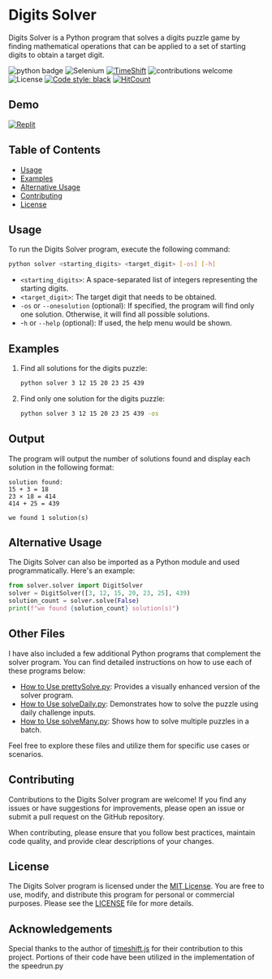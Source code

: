 # Digits Solver
Digits Solver is a Python program that solves a digits puzzle game by finding mathematical operations that can be applied to a set of starting digits to obtain a target digit.

![python badge](https://img.shields.io/badge/Python-3776AB?style=flat&for-the-badge&logo=python&logoColor=white)
![Selenium](https://img.shields.io/badge/Selenium-grey.svg?style=flat&logo=selenium)
[![TimeShift](https://img.shields.io/badge/TimeShift.js-grey.svg?style=flat&logo=javascript)]()
![contributions welcome](https://img.shields.io/badge/contributions-welcome-brightgreen.svg?style=flat&color=pink)
![License](https://img.shields.io/github/license/yuchuehw/DigitsSolver?style=flat&color=yellow)
[![Code style: black](https://img.shields.io/badge/code%20style-black-000000.svg)](https://github.com/psf/black)
[![HitCount](https://hits.dwyl.com/yuchuehw/DigitsSolver.svg?style=flat)](http://hits.dwyl.com/yuchuehw/DigitsSolver)

## Demo
[![Replit](https://img.shields.io/badge/DEMO-REPL.IT-purple.svg?style=flat&logo=replit)](https://replit.com/@ponggg/DSgithub#DigitsSolver/solver/solver.py)

## Table of Contents
- [Usage](#usage)
- [Examples](#examples)
- [Alternative Usage](#alternative-usage)
- [Contributing](#contributing)
- [License](#license)


## Usage

To run the Digits Solver program, execute the following command:

```bash
python solver <starting_digits> <target_digit> [-os] [-h]
```

- `<starting_digits>`: A space-separated list of integers representing the starting digits.
- `<target_digit>`: The target digit that needs to be obtained.
- `-os` or `--onesolution` (optional): If specified, the program will find only one solution. Otherwise, it will find all possible solutions.
- -`h` or `--help` (optional): If used, the help menu would be shown.

## Examples

1. Find all solutions for the digits puzzle:
   ```bash
   python solver 3 12 15 20 23 25 439
   ```

2. Find only one solution for the digits puzzle:
   ```bash
   python solver 3 12 15 20 23 25 439 -os
   ```

## Output

The program will output the number of solutions found and display each solution in the following format:

```
solution found:
15 + 3 = 18
23 × 18 = 414
414 + 25 = 439

we found 1 solution(s)
```

## Alternative Usage
The Digits Solver can also be imported as a Python module and used programmatically. Here's an example:
```python
from solver.solver import DigitSolver
solver = DigitSolver([3, 12, 15, 20, 23, 25], 439)
solution_count = solver.solve(False)
print(f"we found {solution_count} solution(s)")
```
## Other Files

I have also included a few additional Python programs that complement the solver program. You can find detailed instructions on how to use each of these programs below:

- [How to Use prettySolve.py](reference/prettySolve.md): Provides a visually enhanced version of the solver program.
- [How to Use solveDaily.py](reference/solveAuto.md): Demonstrates how to solve the puzzle using daily challenge inputs.
- [How to Use solveMany.py](reference/solveAuto.md): Shows how to solve multiple puzzles in a batch.

Feel free to explore these files and utilize them for specific use cases or scenarios.


## Contributing

Contributions to the Digits Solver program are welcome! If you find any issues or have suggestions for improvements, please open an issue or submit a pull request on the GitHub repository.

When contributing, please ensure that you follow best practices, maintain code quality, and provide clear descriptions of your changes.


## License

The Digits Solver program is licensed under the [MIT License](https://choosealicense.com/licenses/mit/). You are free to use, modify, and distribute this program for personal or commercial purposes. Please see the [LICENSE](LICENSE.md) file for more details.

## Acknowledgements

Special thanks to the author of [timeshift.js](https://github.com/plaa/TimeShift-js) for their contribution to this project. Portions of their code have been utilized in the implementation of the speedrun.py
